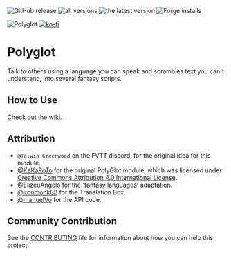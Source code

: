 ![GitHub release](https://img.shields.io/github/release-date/League-of-Foundry-Developers/fvtt-module-polyglot)
![all versions](https://img.shields.io/github/downloads/League-of-Foundry-Developers/fvtt-module-polyglot/total)
![the latest version](https://img.shields.io/github/downloads/League-of-Foundry-Developers/fvtt-module-polyglot/latest/total)
![Forge installs](https://img.shields.io/badge/dynamic/json?label=Forge%20Installs&query=package.installs&suffix=%25&url=https%3A%2F%2Fforge-vtt.com%2Fapi%2Fbazaar%2Fpackage%2Fpolyglot)

![Polyglot](https://img.shields.io/endpoint?url=https%3A%2F%2Fraw.githubusercontent.com%2FLeague-of-Foundry-Developers%2Fleague-repo-status%2Fshields-endpoint%2Fpolyglot.json)
[![ko-fi](https://img.shields.io/badge/ko--fi-Support%20Me-red?style=flat-square&logo=ko-fi)](https://ko-fi.com/mclemente)

# Polyglot

Talk to others using a language you can speak and scrambles text you can't understand, into several fantasy scripts.

## How to Use

Check out the [wiki](https://clemente.gitbook.io/polyglot/).

## Attribution

-   `@Talwin Greenwood` on the FVTT discord, for the original idea for this module.
-   [@KaKaRoTo](https://github.com/kakaroto/) for the original PolyGlot module, which was licensed under [Creative Commons Attribution 4.0 International License](http://creativecommons.org/licenses/by/4.0/).
-   [@ElizeuAngelo](https://github.com/elizeuangelo) for the 'fantasy languages' adaptation.
-   [@ironmonk88](https://github.com/ironmonk88) for the Translation Box.
-   [@manuelVo](https://github.com/manuelVo) for the API code.

## Community Contribution

See the [CONTRIBUTING](/CONTRIBUTING.md) file for information about how you can help this project.
